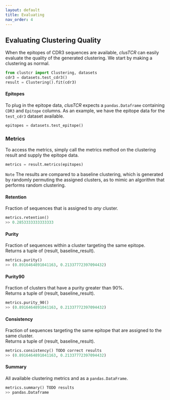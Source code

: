 ```yaml
---
layout: default
title: Evaluating
nav_order: 4
---
```



## Evaluating Clustering Quality

When the epitopes of CDR3 sequences are available, *clusTCR* can easily evaluate the quality of the generated clustering.
We start by making a clustering as normal.

```python
from clustcr import Clustering, datasets
cdr3 = datasets.test_cdr3()
result = Clustering().fit(cdr3)
```

#### Epitopes

To plug in the epitope data, *clusTCR* expects a `pandas.Dataframe` containing `CDR3` and `Epitope` columns.
As an example, we have the epitope data for the `test_cdr3` dataset available.

```python
epitopes = datasets.test_epitope()
```

### Metrics

To access the metrics, simply call the metrics method on the clustering result and supply the epitope data.

```python
metrics = result.metrics(epitopes)
```

`Note` The results are compared to a baseline clustering, which is generated by randomly permuting 
the assigned clusters, as to mimic an algorithm that performs random clustering.


#### Retention

Fraction of sequences that is assigned to *any* cluster.

```python
metrics.retention()
>> 0.2853333333333333
```

#### Purity

Fraction of sequences within a cluster targeting the same epitope.  
Returns a tuple of (result, baseline_result).
```python
metrics.purity()
>> (0.8916464891041163, 0.21337772397094432)
```

#### Purity90

Fraction of clusters that have a purity greater than 90%.  
Returns a tuple of (result, baseline_result).

```python
metrics.purity_90()
>> (0.8916464891041163, 0.21337772397094432)
```

#### Consistency

Fraction of sequences targeting the same epitope that are assigned to the same cluster.  
Returns a tuple of (result, baseline_result).

```python
metrics.consistency() TODO correct results
>> (0.8916464891041163, 0.21337772397094432)
```

#### Summary

All available clustering metrics and as a `pandas.DataFrame`.

```python
metrics.summary() TODO results
>> pandas.Dataframe
```
